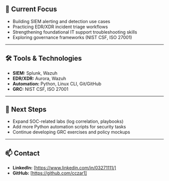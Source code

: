 ## 🚀 Current Focus

- Building SIEM alerting and detection use cases
- Practicing EDR/XDR incident triage workflows
- Strengthening foundational IT support troubleshooting skills
- Exploring governance frameworks (NIST CSF, ISO 27001)

---

## 🛠️ Tools & Technologies

- **SIEM:** Splunk, Wazuh
- **EDR/XDR:** Aurora, Wazuh
- **Automation:** Python, Linux CLI, Git/GitHub
- **GRC:** NIST CSF, ISO 27001

---

## 🌱 Next Steps

- Expand SOC-related labs (log correlation, playbooks)
- Add more Python automation scripts for security tasks
- Continue developing GRC exercises and policy mockups

---

## 📫 Contact

- **LinkedIn:** [https://www.linkedin.com/in/03271111/]
- **GitHub:** [https://github.com/cczar1]

